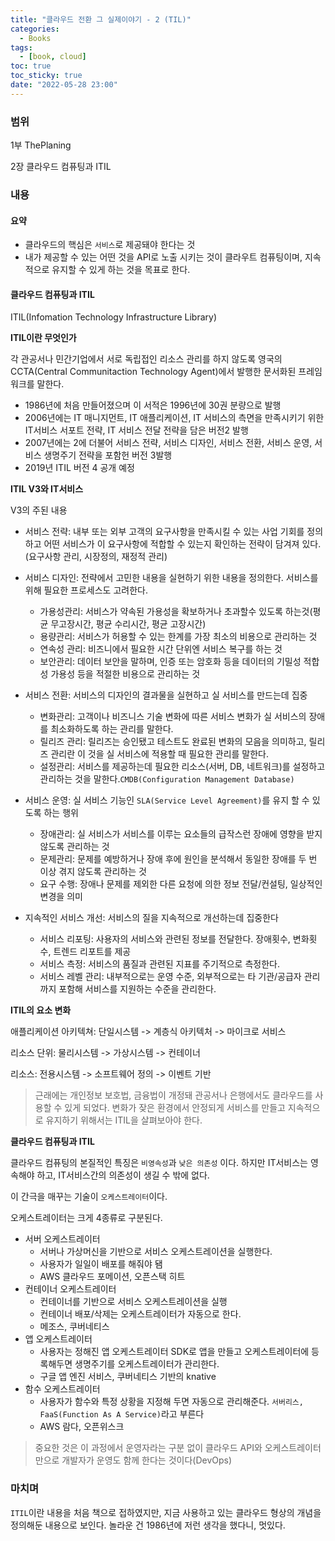 ```yaml
---
title: "클라우드 전환 그 실제이야기 - 2 (TIL)"
categories:
  - Books
tags:
  - [book, cloud]
toc: true
toc_sticky: true
date: "2022-05-28 23:00"
---
```


### 범위

1부 ThePlaning

2장 클라우드 컴퓨팅과 ITIL

### 내용

#### **요약**

- 클라우드의 핵심은 `서비스`로 제공돼야 한다는 것
- 내가 제공할 수 있는 어떤 것을 API로 노출 시키는 것이 클라우트 컴퓨팅이며, 지속적으로 유지할 수 있게 하는 것을 목표로 한다.

#### 클라우드 컴퓨팅과 ITIL

ITIL(Infomation Technology Infrastructure Library)

**ITIL이란 무엇인가**

각 관공서나 민간기업에서 서로 독립접인 리소스 관리를 하지 않도록 영국의 CCTA(Central Communitaction Technology Agent)에서 발행한 문서화된 프레임워크를 말한다.

* 1986년에 처음 만들어졌으며 이 서적은 1996년에 30권 분량으로 발행
* 2006년에는 IT 매니지먼트, IT 애플리케이션, IT 서비스의 측면을 만족시키기 위한 IT서비스 서포트 전략, IT 서비스 전달 전략을 담은 버전2 발행
* 2007년에는 2에 더불어 서비스 전략, 서비스 디자인, 서비스 전환, 서비스 운영, 서비스 생명주기 전략을 포함헌 버전 3발행
* 2019년 ITIL 버전 4 공개 예정

**ITIL V3와 IT서비스**

V3의 주된 내용

* 서비스 전략: 내부 또는 외부 고객의 요구사항을 만족시킬 수 있는 사업 기회를 정의하고 어떤 서비스가 이 요구사항에 적합할 수 있는지 확인하는 전략이 담겨져 있다. (요구사항 관리, 시장정의, 재정적 관리)
* 서비스 디자인: 전략에서 고민한 내용을 실현하기 위한 내용을 정의한다. 서비스를 위해 필요한 프로세스도 고려한다.
  * 가용성관리: 서비스가 약속된 가용성을 확보하거나 초과할수 있도록 하는것(평균 무고장시간, 평균 수리시간, 평균 고장시간)
  * 용량관리: 서비스가 허용할 수 있는 한계를 가장 최소의 비용으로 관리하는 것
  * 연속성 관리: 비즈니에서 필요한 시간 단위엔 서비스 복구를 하는 것
  * 보안관리: 데이터 보안을 말하며, 인증 또는 암호화 등을 데이터의 기밀성 적합성 가용성 등을 적절한 비용으로 관리하는 것
* 서비스 전환: 서비스의 디자인의 결과물을 실현하고 실 서비스를 만드는데 집중
  * 변화관리: 고객이나 비즈니스 기술 변화에 따른 서비스 변화가 실 서비스의 장애를 최소화하도록 하는 관리를 말한다.
  * 릴리즈 관리: 릴리즈는 승인됐고 테스트도 완료된 변화의 모음을 의미하고, 릴리즈 관리란 이 것을 실 서비스에 적용할 때 필요한 관리를 말한다.
  * 설정관리: 서비스를 제공하는데 필요한 리소스(서버, DB, 네트워크)를 설정하고 관리하는 것을 말한다.`CMDB(Configuration Management Database)`
* 서비스 운영: 실 서비스 기능인 `SLA(Service Level Agreement)`를 유지 할 수 있도록 하는 행위
  * 장애관리: 실 서비스가 서비스를 이루는 요소들의 급작스런 장애에 영향을 받지 않도록 관리하는 것
  * 문제관리: 문제를 예방하거나 장애 후에 원인을 분석해서 동일한 장애를 두 번 이상 겪지 않도록 관리하는 것
  * 요구 수행: 장애나 문제를 제외한 다른 요청에 의한 정보 전달/컨설팅, 일상적인 변경을 의미

* 지속적인 서비스 개선: 서비스의 질을 지속적으로 개선하는데 집중한다
  * 서비스 리포팅: 사용자의 서비스와 관련된 정보를 전달한다. 장애횟수, 변화횟수, 트렌드 리포트를 제공
  * 서비스 측정: 서비스의 품질과 관련된 지표를 주기적으로 측정한다.
  * 서비스 레벨 관리: 내부적으로는 운영 수준, 외부적으로는 타 기관/공급자 관리까지 포함해 서비스를 지원하는 수준을 관리한다.


**ITIL의 요소 변화**

애플리케이션 아키텍쳐: 단일시스템 -> 계층식 아키텍처 -> 마이크로 서비스

리소스 단위: 물리시스템 -> 가상시스템 -> 컨테이너

리소스: 전용시스템 -> 소프트웨어 정의 -> 이벤트 기반

> 근래에는 개인정보 보호법, 금융법이 개정돼 관공서나 은행에서도 클라우드를 사용할 수 있게 되었다. 변화가 잦은 환경에서 안정되게 서비스를 만들고 지속적으로 유지하기 위해서는 ITIL을 살펴보아야 한다.

**클라우드 컴퓨팅과 ITIL**

클라우드 컴퓨팅의 본질적인 특징은 `비영속성`과 `낮은 의존성` 이다. 하지만 IT서비스는 영속해야 하고, IT서비스간의 의존성이 생길 수 밖에 없다.

이 간극을 매꾸는 기술이 `오케스트레이터`이다.

오케스트레이터는 크게 4종류로 구분된다.

* 서버 오케스트레이터
  * 서버나 가상머신을 기반으로 서비스 오케스트레이션을 실행한다.
  * 사용자가 일일이 배포를 해줘야 됌
  * AWS 클라우드 포메이션, 오픈스택 히트
* 컨테이너 오케스트레이터
  * 컨테이너를 기반으로 서비스 오케스트레이션을 실행
  * 컨테이너 배포/삭제는 오케스트레이터가 자동으로 한다.
  * 메조스, 쿠버네티스
* 앱 오케스트레이터
  * 사용자는 정해진 앱 오케스트레이터 SDK로 앱을 만들고 오케스트레이터에 등록해두면 생명주기를 오케스트레이터가 관리한다.
  * 구글 앱 엔진 서비스, 쿠버네티스 기반의 knative
* 함수 오케스트레이터
  * 사용자가 함수와 특정 상황을 지정해 두면 자동으로 관리해준다. `서버리스, FaaS(Function As A Service)`라고 부른다
  * AWS 람다, 오픈위스크

> 중요한 것은 이 과정에서 운영자라는 구분 없이 클라우드 API와 오케스트레이터만으로 개발자가 운영도 함께 한다는 것이다(DevOps)

### 마치며

`ITIL`이란 내용을 처음 책으로 접하였지만, 지금 사용하고 있는 클라우드 형상의 개념을 정의해둔 내용으로 보인다. 놀라운 건 1986년에 저런 생각을 했다니, 멋있다.


